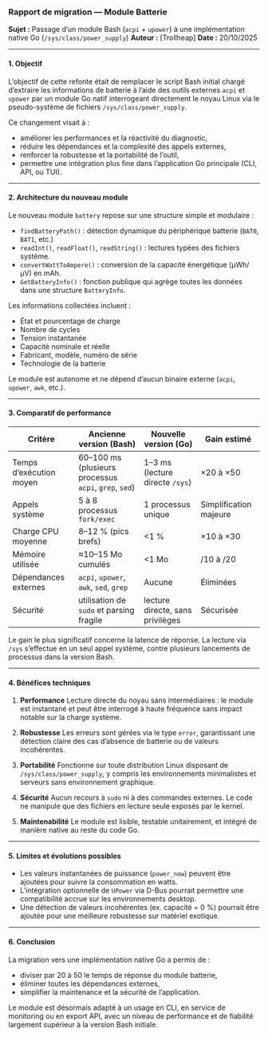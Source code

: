 ### Rapport de migration — Module Batterie

**Sujet :** Passage d’un module Bash (`acpi` + `upower`) à une implémentation native Go (`/sys/class/power_supply`)
**Auteur :** [Trollheap]
**Date :** 20/10/2025

---

#### 1. Objectif

L’objectif de cette refonte était de remplacer le script Bash initial chargé d’extraire les informations de batterie à l’aide des outils externes `acpi` et `upower` par un module Go natif interrogeant directement le noyau Linux via le pseudo-système de fichiers `/sys/class/power_supply`.

Ce changement visait à :

* améliorer les performances et la réactivité du diagnostic,
* réduire les dépendances et la complexité des appels externes,
* renforcer la robustesse et la portabilité de l’outil,
* permettre une intégration plus fine dans l’application Go principale (CLI, API, ou TUI).

---

#### 2. Architecture du nouveau module

Le nouveau module `battery` repose sur une structure simple et modulaire :

* `findBatteryPath()` : détection dynamique du périphérique batterie (`BAT0`, `BAT1`, etc.)
* `readInt()`, `readFloat()`, `readString()` : lectures typées des fichiers système.
* `convertWattToAmpere()` : conversion de la capacité énergétique (µWh/µV) en mAh.
* `GetBatteryInfo()` : fonction publique qui agrège toutes les données dans une structure `BatteryInfo`.

Les informations collectées incluent :

* État et pourcentage de charge
* Nombre de cycles
* Tension instantanée
* Capacité nominale et réelle
* Fabricant, modèle, numéro de série
* Technologie de la batterie

Le module est autonome et ne dépend d’aucun binaire externe (`acpi`, `upower`, `awk`, etc.).

---

#### 3. Comparatif de performance

| Critère                 | Ancienne version (Bash)                               | Nouvelle version (Go)            | Gain estimé            |
| ----------------------- | ----------------------------------------------------- | -------------------------------- | ---------------------- |
| Temps d’exécution moyen | 60–100 ms (plusieurs processus `acpi`, `grep`, `sed`) | 1–3 ms (lecture directe `/sys`)  | ×20 à ×50              |
| Appels système          | 5 à 8 processus `fork/exec`                           | 1 processus unique               | Simplification majeure |
| Charge CPU moyenne      | 8–12 % (pics brefs)                                   | <1 %                             | ×10 à ×30              |
| Mémoire utilisée        | ≈10–15 Mo cumulés                                     | <1 Mo                            | /10 à /20              |
| Dépendances externes    | `acpi`, `upower`, `awk`, `sed`, `grep`                | Aucune                           | Éliminées              |
| Sécurité                | utilisation de `sudo` et parsing fragile              | lecture directe, sans privilèges | Sécurisée              |

Le gain le plus significatif concerne la latence de réponse. La lecture via `/sys` s’effectue en un seul appel système, contre plusieurs lancements de processus dans la version Bash.

---

#### 4. Bénéfices techniques

1. **Performance**
   Lecture directe du noyau sans intermédiaires : le module est instantané et peut être interrogé à haute fréquence sans impact notable sur la charge système.

2. **Robustesse**
   Les erreurs sont gérées via le type `error`, garantissant une détection claire des cas d’absence de batterie ou de valeurs incohérentes.

3. **Portabilité**
   Fonctionne sur toute distribution Linux disposant de `/sys/class/power_supply`, y compris les environnements minimalistes et serveurs sans environnement graphique.

4. **Sécurité**
   Aucun recours à `sudo` ni à des commandes externes. Le code ne manipule que des fichiers en lecture seule exposés par le kernel.

5. **Maintenabilité**
   Le module est lisible, testable unitairement, et intégré de manière native au reste du code Go.

---

#### 5. Limites et évolutions possibles

* Les valeurs instantanées de puissance (`power_now`) peuvent être ajoutées pour suivre la consommation en watts.
* L’intégration optionnelle de `UPower` via D-Bus pourrait permettre une compatibilité accrue sur les environnements desktop.
* Une détection de valeurs incohérentes (ex. capacité = 0 %) pourrait être ajoutée pour une meilleure robustesse sur matériel exotique.

---

#### 6. Conclusion

La migration vers une implémentation native Go a permis de :

* diviser par 20 à 50 le temps de réponse du module batterie,
* éliminer toutes les dépendances externes,
* simplifier la maintenance et la sécurité de l’application.

Le module est désormais adapté à un usage en CLI, en service de monitoring ou en export API, avec un niveau de performance et de fiabilité largement supérieur à la version Bash initiale.
